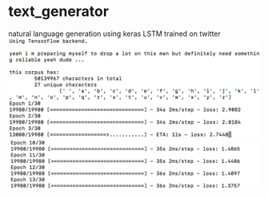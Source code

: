 # text_generator
natural language generation using keras LSTM trained on twitter
![](https://raw.githubusercontent.com/mohammedterry/text_generator/master/training.png)
![](https://raw.githubusercontent.com/mohammedterry/text_generator/master/training2.png)
